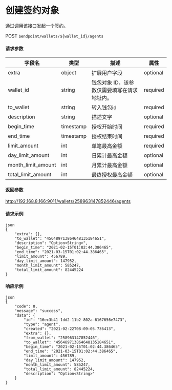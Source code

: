 # 创建签约对象

通过调用该接口发起一个签约。

POST `$endpoint/wallets/${wallet_id}/agents`

#### 请求参数

| 字段名         | 类型        | 描述                                                         | 属性          |
| -------------- | ----------- | ------------------------------------------------------------ | ------------- |
| extra       | object    | 扩展用户字段                       |optional|
| wallet_id   | string | 钱包对象 ID，该参数仅需要填写在请求地址内。 |required|
| to_wallet   | string    | 转入钱包id                         |required|
| description | string    | 描述文字                           |optional|
| begin_time | timestamp | 授权开始时间 |required|
| end_time | timestamp | 授权结束时间 |required|
| limit_amount | int | 单笔最高金额 |required|
| day_limit_amount | int | 日累计最高金额 |optional|
| month_limit_amount | int | 月累计最高金额 |optional|
| total_limit_amount | int | 最终授权最高金额 |optional|

#### 返回参数

http://192.168.8.166:9011/wallets/258963147852446/agents

#### 请求示例
```
json
{
    "extra": {},
    "to_wallet": "456489713864648135184651",
    "description": "Option<String>",
    "begin_time": "2021-02-15T01:02:44.386465",
    "end_time": "2021-03-15T01:02:44.386465",
    "limit_amount": 456789,
    "day_limit_amount": 147952,
    "month_limit_amount": 585247,
    "total_limit_amount": 82445224
}
```

#### 响应示例
```
json
{
    "code": 0,
    "message": "success",
    "data": {
        "id": "16ec3b41-1dd2-11b2-802a-6167656e7473",
        "type": "agent",
        "created": "2021-02-22T08:09:05.736413",
        "extra": {},
        "from_wallet": "258963147852446",
        "to_wallet": "456489713864648135184651",
        "begin_time": "2021-02-15T01:02:44.386465",
        "end_time": "2021-03-15T01:02:44.386465",
        "limit_amount": 456789,
        "day_limit_amount": 147952,
        "month_limit_amount": 585247,
        "total_limit_amount": 82445224,
        "description": "Option<String>"
    }
}
```
